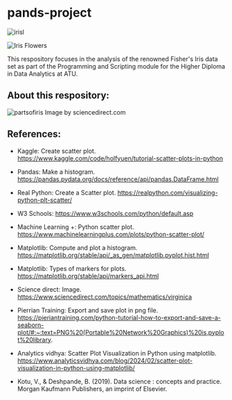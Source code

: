 # pands-project


![irisl](https://encrypted-tbn0.gstatic.com/images?q=tbn:ANd9GcRpTfCeXAg2M1NblVGoTo2gT-wrusoSgufS1AIbfKCFMFlXuO-dA97pX9Z_MSC7otrelK0&usqp=CAU)







![Iris Flowers](https://live.staticflickr.com/387/18749262238_59870d95bd_n.jpg)

This respository focuses in the analysis of the renowned Fisher's Iris data set as part of the Programming and Scripting module for the Higher Diploma in Data Analytics at ATU.

## About this respository:

![partsofiris](https://ars.els-cdn.com/content/image/3-s2.0-B9780128147610000034-f03-01-9780128147610.jpg)
Image by sciencedirect.com


## References:

- Kaggle: Create scatter plot.
 https://www.kaggle.com/code/holfyuen/tutorial-scatter-plots-in-python

- Pandas: Make a histogram.
https://pandas.pydata.org/docs/reference/api/pandas.DataFrame.html

- Real Python: Create a Scatter plot.
https://realpython.com/visualizing-python-plt-scatter/

- W3 Schools: https://www.w3schools.com/python/default.asp

- Machine Learning +: Python scatter plot.
https://www.machinelearningplus.com/plots/python-scatter-plot/

- Matplotlib: Compute and plot a histogram.
 https://matplotlib.org/stable/api/_as_gen/matplotlib.pyplot.hist.html

 - Matplotlib: Types of markers for plots.
 https://matplotlib.org/stable/api/markers_api.html

- Science direct: Image. 
https://www.sciencedirect.com/topics/mathematics/virginica

- Pierrian Training: Export and save plot in png file. 
https://pieriantraining.com/python-tutorial-how-to-export-and-save-a-seaborn-plot/#:~:text=PNG%20(Portable%20Network%20Graphics)%20is,pyplot%20library.

- Analytics vidhya: Scatter Plot Visualization in Python using matplotlib.
https://www.analyticsvidhya.com/blog/2024/02/scatter-plot-visualization-in-python-using-matplotlib/

- Kotu, V., & Deshpande, B. (2019). Data science : concepts and practice. Morgan Kaufmann Publishers, an imprint of Elsevier.